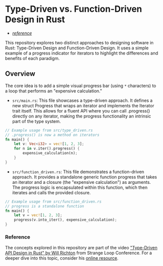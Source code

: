 # Type-Driven vs. Function-Driven Design in Rust
- [*reference*](#reference)

This repository explores two distinct approaches to designing software in Rust:
Type-Driven Design and Function-Driven Design. It uses a simple example of a
progress indicator for iterators to highlight the differences and benefits of
each paradigm.

## Overview
The core idea is to add a simple visual progress bar (using `*` characters) to
a loop that performs an "expensive calculation." 

- `src/main.rs`: This file showcases a type-driven approach. It defines
a new struct Progress<Iter> that wraps an iterator and implements the Iterator
trait itself. This allows for a fluent API where you can call .progress()
directly on any iterator, making the progress functionality an intrinsic part
of the type system.

```rust
// Example usage from src/type_driven.rs
// .progress() is now a method on iterators
fn main() {
    let v: Vec<i32> = vec![1, 2, 3];
    for n in v.iter().progress() {
        expensive_calculation(n);
    }
}
```

- `src/function_driven.rs`: This file demonstrates a function-driven approach.
It provides a standalone generic function progress that takes an iterator and a
closure (the "expensive calculation") as arguments. The progress logic is
encapsulated within this function, which then iterates and calls the provided
closure.

```rust
// Example usage from src/function_driven.rs
// progress is a standalone function
fn main() {
    let v = vec![1, 2, 3];
    progress(v.into_iter(), expensive_calculation);
}
```


### Reference
The concepts explored in this repository are part of the video ["Type-Driven API
Design in Rust" by Will Richton](https://www.youtube.com/watch?v=bnnacleqg6k)
from Strange Loop Conference. For a deeper dive into this topic, consider
his [online resource](https://willcrichton.net/rust-api-type-patterns/).
